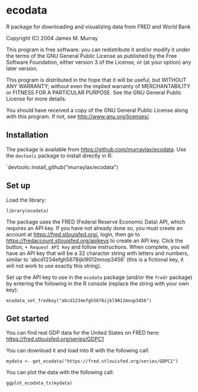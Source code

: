 # ecodata
R package for downloading and visualizing data from FRED and World Bank

Copyright (C) 2004 James M. Murray

This program is free software: you can redistribute it and/or modify
it under the terms of the GNU General Public License as published by
the Free Software Foundation, either version 3 of the License, or
(at your option) any later version.

This program is distributed in the hope that it will be useful,
but WITHOUT ANY WARRANTY; without even the implied warranty of
MERCHANTABILITY or FITNESS FOR A PARTICULAR PURPOSE.  See the
GNU General Public License for more details.

You should have received a copy of the GNU General Public License
along with this program.  If not, see <http://www.gnu.org/licenses/>.

## Installation

The package is available from https://github.com/murraylax/ecodata. Use the `devtools` package to install directly in R:

`devtools::install_github("murraylax/ecodata")

## Set up

Load the library:

`library(ecodata)`

The package uses the FRED (Federal Reserve Economic Data) API, which requires an API key. If you have not already done so, you must create an account at https://fred.stlouisfed.org/, login, then go to https://fredaccount.stlouisfed.org/apikeys to create an API key. Click the button, `+ Request API Key` and follow instructions. When complete, you will have an API key that will be a 32 character string with letters and numbers, similar to 'abcd1234efgh5678ijkl9012mnop3456' (this is a fictional key, it will not work to use exactly this string).

Set up the API key to use in the `ecodata` package (and/or the `fredr` package) by entering the following in the R console (replace the string with your own key):

`ecodata_set_fredkey("abcd1234efgh5678ijkl9012mnop3456")`

## Get started

You can find real GDP data for the United States on FRED here: https://fred.stlouisfed.org/series/GDPC1

You can download it and load into R with the following call:

`mydata <- get_ecodata("https://fred.stlouisfed.org/series/GDPC1")`

You can plot the data with the following call:

`ggplot_ecodata_ts(mydata)`
